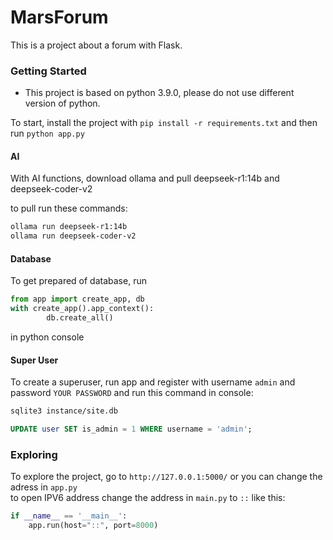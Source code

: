 # MarsForum
This is a project about a forum with Flask.

### Getting Started

* This project is based on python 3.9.0, please do not use different version of python.

To start, install the project with `pip install -r requirements.txt` and then run `python app.py`

#### AI

With AI functions, download ollama and pull deepseek-r1:14b and deepseek-coder-v2

to pull run these commands:
```bash
ollama run deepseek-r1:14b
ollama run deepseek-coder-v2
```

#### Database

To get prepared of database, run 
```python
from app import create_app, db
with create_app().app_context():
		db.create_all()

```
in python console

#### Super User

To create a superuser, run app and register with username `admin` and password `YOUR PASSWORD`
and run this command in console:
```bash
sqlite3 instance/site.db
````
```sql
UPDATE user SET is_admin = 1 WHERE username = 'admin';
```

### Exploring

To explore the project, go to `http://127.0.0.1:5000/` or you can change the adress in `app.py`\
to open IPV6 address
change the address in `main.py` to `::`
like this:
```python
if __name__ == '__main__':
    app.run(host="::", port=8000)
```


